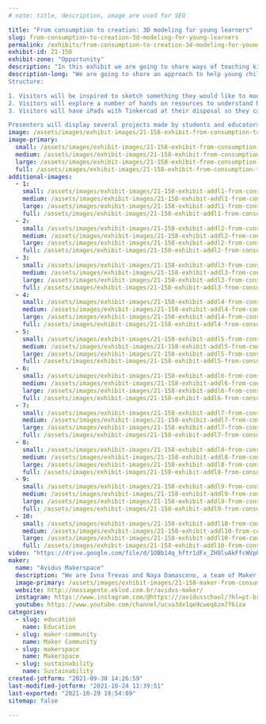 ```yaml
---
# note: title, description, image are used for SEO

title: "From consumption to creation: 3D modeling for young learners"
slug: from-consumption-to-creation-3d-modeling-for-young-learners
permalink: /exhibits/from-consumption-to-creation-3d-modeling-for-young-learners/
exhibit-id: 21-158
exhibit-zone: "Opportunity"
description: "In this exhibit we are going to share ways of teaching kids about 3D modeling in a hands-on approach"
description-long: "We are going to share an approach to help young children get started on 3D modeling. This approach has been presented at the ISTE Live Conference 2021 during the Maker Playgrounds strand dedicated to best practices for the future of maker education.
Structure:

1. Visitors will be inspired to sketch something they would like to model on paper;
2. Visitors will explore a number of hands on resources to understand basic principles of 3D modeling like cropping, extruding and merging 3D shapes. Theses resources include a 3D Cartesian plane, 3D printed shapes, play dough, styrofoam solids, paper, scissors, sticks and cutters that can be used to cut, merge and extrude shapes.
3. Visitors will have iPads with Tinkercad at their disposal so they can create 3D models that can be uploaded to the printer or explored in augmented reality.

Presenters will display several projects made by students and educators to inspire guests. They include 3d parts for magnetic child-friendly circuit tiles, parts for open-ended toys, play dough cutters, action figures, toys replacement parts and others."
image: /assets/images/exhibit-images/21-158-exhibit-from-consumption-to-creation-3d-modeling-for-young-learners-captura-de-tela-2021-09-30-as-13-11-34-large.png
image-primary: 
  small: /assets/images/exhibit-images/21-158-exhibit-from-consumption-to-creation-3d-modeling-for-young-learners-captura-de-tela-2021-09-30-as-13-11-34-small.png
  medium: /assets/images/exhibit-images/21-158-exhibit-from-consumption-to-creation-3d-modeling-for-young-learners-captura-de-tela-2021-09-30-as-13-11-34-medium.png
  large: /assets/images/exhibit-images/21-158-exhibit-from-consumption-to-creation-3d-modeling-for-young-learners-captura-de-tela-2021-09-30-as-13-11-34-large.png
  full: /assets/images/exhibit-images/21-158-exhibit-from-consumption-to-creation-3d-modeling-for-young-learners-captura-de-tela-2021-09-30-as-13-11-34-full.png
additional-images: 
  - 1:
    small: /assets/images/exhibit-images/21-158-exhibit-addl1-from-consumption-to-creation-3d-modeling-for-young-learners-captura-de-tela-2021-09-30-as-13-08-35-small.png
    medium: /assets/images/exhibit-images/21-158-exhibit-addl1-from-consumption-to-creation-3d-modeling-for-young-learners-captura-de-tela-2021-09-30-as-13-08-35-medium.png
    large: /assets/images/exhibit-images/21-158-exhibit-addl1-from-consumption-to-creation-3d-modeling-for-young-learners-captura-de-tela-2021-09-30-as-13-08-35-large.png
    full: /assets/images/exhibit-images/21-158-exhibit-addl1-from-consumption-to-creation-3d-modeling-for-young-learners-captura-de-tela-2021-09-30-as-13-08-35-full.png
  - 2:
    small: /assets/images/exhibit-images/21-158-exhibit-addl2-from-consumption-to-creation-3d-modeling-for-young-learners-captura-de-tela-2021-09-30-as-13-27-20-small.png
    medium: /assets/images/exhibit-images/21-158-exhibit-addl2-from-consumption-to-creation-3d-modeling-for-young-learners-captura-de-tela-2021-09-30-as-13-27-20-medium.png
    large: /assets/images/exhibit-images/21-158-exhibit-addl2-from-consumption-to-creation-3d-modeling-for-young-learners-captura-de-tela-2021-09-30-as-13-27-20-large.png
    full: /assets/images/exhibit-images/21-158-exhibit-addl2-from-consumption-to-creation-3d-modeling-for-young-learners-captura-de-tela-2021-09-30-as-13-27-20-full.png
  - 3:
    small: /assets/images/exhibit-images/21-158-exhibit-addl3-from-consumption-to-creation-3d-modeling-for-young-learners-captura-de-tela-2021-09-30-as-13-27-32-small.png
    medium: /assets/images/exhibit-images/21-158-exhibit-addl3-from-consumption-to-creation-3d-modeling-for-young-learners-captura-de-tela-2021-09-30-as-13-27-32-medium.png
    large: /assets/images/exhibit-images/21-158-exhibit-addl3-from-consumption-to-creation-3d-modeling-for-young-learners-captura-de-tela-2021-09-30-as-13-27-32-large.png
    full: /assets/images/exhibit-images/21-158-exhibit-addl3-from-consumption-to-creation-3d-modeling-for-young-learners-captura-de-tela-2021-09-30-as-13-27-32-full.png
  - 4:
    small: /assets/images/exhibit-images/21-158-exhibit-addl4-from-consumption-to-creation-3d-modeling-for-young-learners-captura-de-tela-2021-09-30-as-14-57-03-small.png
    medium: /assets/images/exhibit-images/21-158-exhibit-addl4-from-consumption-to-creation-3d-modeling-for-young-learners-captura-de-tela-2021-09-30-as-14-57-03-medium.png
    large: /assets/images/exhibit-images/21-158-exhibit-addl4-from-consumption-to-creation-3d-modeling-for-young-learners-captura-de-tela-2021-09-30-as-14-57-03-large.png
    full: /assets/images/exhibit-images/21-158-exhibit-addl4-from-consumption-to-creation-3d-modeling-for-young-learners-captura-de-tela-2021-09-30-as-14-57-03-full.png
  - 5:
    small: /assets/images/exhibit-images/21-158-exhibit-addl5-from-consumption-to-creation-3d-modeling-for-young-learners-captura-de-tela-2021-09-30-as-14-57-12-small.png
    medium: /assets/images/exhibit-images/21-158-exhibit-addl5-from-consumption-to-creation-3d-modeling-for-young-learners-captura-de-tela-2021-09-30-as-14-57-12-medium.png
    large: /assets/images/exhibit-images/21-158-exhibit-addl5-from-consumption-to-creation-3d-modeling-for-young-learners-captura-de-tela-2021-09-30-as-14-57-12-large.png
    full: /assets/images/exhibit-images/21-158-exhibit-addl5-from-consumption-to-creation-3d-modeling-for-young-learners-captura-de-tela-2021-09-30-as-14-57-12-full.png
  - 6:
    small: /assets/images/exhibit-images/21-158-exhibit-addl6-from-consumption-to-creation-3d-modeling-for-young-learners-captura-de-tela-2021-09-30-as-14-57-23-small.png
    medium: /assets/images/exhibit-images/21-158-exhibit-addl6-from-consumption-to-creation-3d-modeling-for-young-learners-captura-de-tela-2021-09-30-as-14-57-23-medium.png
    large: /assets/images/exhibit-images/21-158-exhibit-addl6-from-consumption-to-creation-3d-modeling-for-young-learners-captura-de-tela-2021-09-30-as-14-57-23-large.png
    full: /assets/images/exhibit-images/21-158-exhibit-addl6-from-consumption-to-creation-3d-modeling-for-young-learners-captura-de-tela-2021-09-30-as-14-57-23-full.png
  - 7:
    small: /assets/images/exhibit-images/21-158-exhibit-addl7-from-consumption-to-creation-3d-modeling-for-young-learners-captura-de-tela-2021-09-30-as-14-57-33-small.png
    medium: /assets/images/exhibit-images/21-158-exhibit-addl7-from-consumption-to-creation-3d-modeling-for-young-learners-captura-de-tela-2021-09-30-as-14-57-33-medium.png
    large: /assets/images/exhibit-images/21-158-exhibit-addl7-from-consumption-to-creation-3d-modeling-for-young-learners-captura-de-tela-2021-09-30-as-14-57-33-large.png
    full: /assets/images/exhibit-images/21-158-exhibit-addl7-from-consumption-to-creation-3d-modeling-for-young-learners-captura-de-tela-2021-09-30-as-14-57-33-full.png
  - 8:
    small: /assets/images/exhibit-images/21-158-exhibit-addl8-from-consumption-to-creation-3d-modeling-for-young-learners-captura-de-tela-2021-09-30-as-14-57-42-small.png
    medium: /assets/images/exhibit-images/21-158-exhibit-addl8-from-consumption-to-creation-3d-modeling-for-young-learners-captura-de-tela-2021-09-30-as-14-57-42-medium.png
    large: /assets/images/exhibit-images/21-158-exhibit-addl8-from-consumption-to-creation-3d-modeling-for-young-learners-captura-de-tela-2021-09-30-as-14-57-42-large.png
    full: /assets/images/exhibit-images/21-158-exhibit-addl8-from-consumption-to-creation-3d-modeling-for-young-learners-captura-de-tela-2021-09-30-as-14-57-42-full.png
  - 9:
    small: /assets/images/exhibit-images/21-158-exhibit-addl9-from-consumption-to-creation-3d-modeling-for-young-learners-captura-de-tela-2021-09-30-as-14-57-50-small.png
    medium: /assets/images/exhibit-images/21-158-exhibit-addl9-from-consumption-to-creation-3d-modeling-for-young-learners-captura-de-tela-2021-09-30-as-14-57-50-medium.png
    large: /assets/images/exhibit-images/21-158-exhibit-addl9-from-consumption-to-creation-3d-modeling-for-young-learners-captura-de-tela-2021-09-30-as-14-57-50-large.png
    full: /assets/images/exhibit-images/21-158-exhibit-addl9-from-consumption-to-creation-3d-modeling-for-young-learners-captura-de-tela-2021-09-30-as-14-57-50-full.png
  - 10:
    small: /assets/images/exhibit-images/21-158-exhibit-addl10-from-consumption-to-creation-3d-modeling-for-young-learners-captura-de-tela-2021-09-30-as-14-57-57-small.png
    medium: /assets/images/exhibit-images/21-158-exhibit-addl10-from-consumption-to-creation-3d-modeling-for-young-learners-captura-de-tela-2021-09-30-as-14-57-57-medium.png
    large: /assets/images/exhibit-images/21-158-exhibit-addl10-from-consumption-to-creation-3d-modeling-for-young-learners-captura-de-tela-2021-09-30-as-14-57-57-large.png
    full: /assets/images/exhibit-images/21-158-exhibit-addl10-from-consumption-to-creation-3d-modeling-for-young-learners-captura-de-tela-2021-09-30-as-14-57-57-full.png
video: "https://drive.google.com/file/d/1OBb14q_hftr1dFx_ZH8luAkFfcWVpPIK/view?usp=sharing"
maker: 
  name: "Avidus Makerspace"
  description: "We are Ivna Trevas and Naya Damasceno, a team of Maker educators from Avidus School, a K-5 bilingual school in Brazil, who love to share maker practices with other makers."
  image-primary: /assets/images/exhibit-images/21-158-maker-from-consumption-to-creation-3d-modeling-for-young-learners-captura-de-tela-2021-09-29-as-19-03-19-medium.png
  website: http://nossagente.eklod.com.br/avidus-maker/
  instagram: https://www.instagram.com/@https:///avidusschool/?hl=pt-br
  youtube: https://www.youtube.com/channel/ucva3dx1qe9cweq6zm7f6iza
categories: 
  - slug: education
    name: Education
  - slug: maker-community
    name: Maker Community
  - slug: makerspace
    name: Makerspace
  - slug: sustainability
    name: Sustainability
created-jotform: "2021-09-30 14:26:59"
last-modified-jotform: "2021-10-24 11:39:51"
last-exported: "2021-10-29 19:54:09"
sitemap: false

---
```

